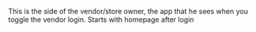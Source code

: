 This is the side of the vendor/store owner, the app that he sees when you toggle the vendor login. 
Starts with homepage after login 
